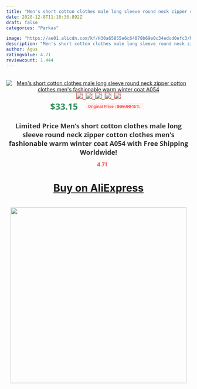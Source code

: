```yaml
---
title: "Men's short cotton clothes male long sleeve round neck zipper cotton clothes men's fashionable warm winter coat A054"
date: 2020-12-8T11:10:36.892Z
draft: false
categories: "Parkas"

image: "https://ae01.alicdn.com/kf/H30a65855e6c64078b69e0c34edcd0efc3/Men-s-short-cotton-clothes-male-long-sleeve-round-neck-zipper-cotton-clothes-men-s-fashionable.jpg"
description: "Men's short cotton clothes male long sleeve round neck zipper cotton clothes men's fashionable warm winter coat A054"
author: Agus
ratingvalue: 4.71
reviewcount: 1.444
---
```

<br>
<div style="text-align: center;">
<a href="https://s.click.aliexpress.com/e/_AosXnr" target="_blank" rel="nofollow noopener noreferrer"><img alt="Men's short cotton clothes male long sleeve round neck zipper cotton clothes men's fashionable warm winter coat A054" class="magnifier-image" src="https://ae01.alicdn.com/kf/H30a65855e6c64078b69e0c34edcd0efc3/Men-s-short-cotton-clothes-male-long-sleeve-round-neck-zipper-cotton-clothes-men-s-fashionable.jpg_640x640.jpg">
<br>
<img style="border:1px solid salmon" src="https://ae01.alicdn.com/kf/H30a65855e6c64078b69e0c34edcd0efc3/Men-s-short-cotton-clothes-male-long-sleeve-round-neck-zipper-cotton-clothes-men-s-fashionable.jpg_120x120.jpg">&nbsp;&nbsp;<img style="border:1px solid salmon" src="https://ae01.alicdn.com/kf/H146c661e72a94d85af284891a7a85606d/Men-s-short-cotton-clothes-male-long-sleeve-round-neck-zipper-cotton-clothes-men-s-fashionable.jpg_120x120.jpg">&nbsp;&nbsp;<img style="border:1px solid salmon" src="https://ae01.alicdn.com/kf/H433530f3c5bc491e8be6fa79641b52d19/Men-s-short-cotton-clothes-male-long-sleeve-round-neck-zipper-cotton-clothes-men-s-fashionable.jpg_120x120.jpg">&nbsp;&nbsp;<img style="border:1px solid salmon" src="_120x120.jpg">&nbsp;&nbsp;<img style="border:1px solid salmon" src="https://ae01.alicdn.com/kf/H4d55948aca6f44a687d1621141380474l/Men-s-short-cotton-clothes-male-long-sleeve-round-neck-zipper-cotton-clothes-men-s-fashionable.jpg_120x120.jpg"></a></div><br0>
<div style="text-align: center;"><span style="background-color: white; border: 0px; box-sizing: border-box; color: seagreen; display: inline-block; font-family: &quot;open sans&quot; , &quot;arial&quot; , &quot;helvetica&quot; , sans-serif , &quot;heiti&quot;; font-size: 24px; font-stretch: inherit; font-weight: 700; line-height: inherit; margin: 0px 10px 0px 0px; padding: 0px; vertical-align: middle;">$33.15 </span>
<span style="background: rgb(255 , 241 , 241); border-radius: 3px; border: 0px; box-sizing: border-box; color: #ff4747; display: inline-block; font-family: inherit; font-size: 12px; font-stretch: inherit; font-style: inherit; font-variant: inherit; font-weight: 600; line-height: inherit; margin: 0px; padding: 2px 5px; transform: scale(0.9); vertical-align: middle;">Original Price : <b style="text-decoration: line-through;">$39.00 </b> 15%&nbsp;&nbsp;</span></div>
<h1 style="color: #333333; display: inline-block; font-family: &quot;open sans&quot; , &quot;arial&quot; , &quot;helvetica&quot; , sans-serif , &quot;heiti&quot;; font-size: 18px; font-stretch: inherit; font-weight: 700; text-align: center;">Limited Price Men's short cotton clothes male long sleeve round neck zipper cotton clothes men's fashionable warm winter coat A054 with Free Shipping Worldwide!</h1>
<div style="color: #ff4747; text-align: center;">
<img src="https://4.bp.blogspot.com/-M0ZcTcb-5uY/XleCXlxnR4I/AAAAAAAAAEc/OrjgMkXV1oMQFaCRZj5HQwOCBcu3w1FegCPcBGAYYCw/s1600/star.png" style="height: 15px;">&nbsp;<b>4.71</b></div>
<div class="button_cont" align="center"><a class="buynow_a" href="https://s.click.aliexpress.com/e/_AosXnr" target="_blank" rel="nofollow noopener noreferrer"><H1>Buy on AliExpress</H1></a></div><br>
<div class="separator" style="clear: both; text-align: center;">
<img src="https://lh3.googleusercontent.com/-pTy5HemUv9M/XlePHvY0dAI/AAAAAAAAAE4/0nX5iRUoIWY8eMW9Dpxeirr157OZliDIgCLcBGAsYHQ/s1600/badge.gif" width="480">
</div>
